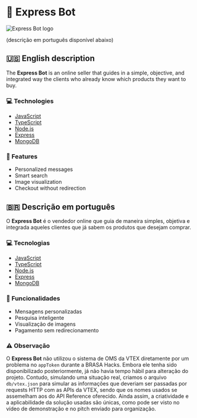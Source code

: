 # :robot: Express Bot

![Express Bot logo](./public/logo.png)

(descrição em português disponível abaixo)
## 🇺🇸 English description

The **Express Bot** is an online seller that guides in a simple, objective, and integrated way the clients who already know which products they want to buy.

### :computer: Technologies

- [JavaScript](https://www.javascript.com)
- [TypeScript](https://www.typescriptlang.org)
- [Node.js](https://nodejs.org/en/)
- [Express](https://expressjs.com)
- [MongoDB](https://www.mongodb.com)

### :iphone: Features

- Personalized messages
- Smart search
- Image visualization
- Checkout without redirection

## 🇧🇷 Descrição em português

O **Express Bot** é o vendedor online que guia de maneira simples, objetiva e integrada aqueles clientes que já sabem os produtos que desejam comprar.

### :computer: Tecnologias

- [JavaScript](https://www.javascript.com)
- [TypeScript](https://www.typescriptlang.org)
- [Node.js](https://nodejs.org/en/)
- [Express](https://expressjs.com)
- [MongoDB](https://www.mongodb.com)

### :iphone: Funcionalidades

- Mensagens personalizadas
- Pesquisa inteligente
- Visualização de imagens
- Pagamento sem redirecionamento

### :warning: Observação
O **Express Bot** não utilizou o sistema de OMS da VTEX diretamente por um problema no `appToken` durante a BRASA Hacks. Embora ele tenha sido disponibilizado posteriormente, já não havia tempo hábil para alteração do projeto. Contudo, simulando uma situação real, criamos o arquivo `db/vtex.json` para simular as informações que deveriam ser passadas por requests HTTP com as APIs da VTEX, sendo que os nomes usados se assemelham aos do API Reference oferecido. Ainda assim, a criatividade e a aplicabilidade da solução usadas são únicas, como pode ser visto no vídeo de demonstração e no pitch enviado para organização.
